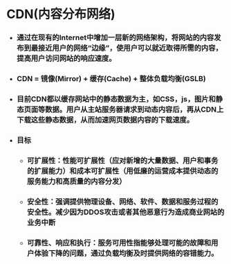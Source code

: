 # CDN\(内容分布网络\)

* ### 通过在现有的Internet中增加一层新的网络架构，将网站的内容发布到最接近用户的网络“边缘”，使用户可以就近取得所需的内容，提高用户访问网站的响应速度。
* ### CDN = 镜像\(Mirror\) + 缓存\(Cache\) + 整体负载均衡\(GSLB\)
* ### 目前CDN都以缓存网站中的静态数据为主，如CSS，js，图片和静态页面等数据。用户从主站服务器请求到动态内容后，再从CDN上下载这些静态数据，从而加速网页数据内容的下载速度。
* ### 目标

  * ### 可扩展性：性能可扩展性（应对新增的大量数据、用户和事务的扩展能力）和成本可扩展性（用低廉的运营成本提供动态的服务能力和高质量的内容分发）
  * ### 安全性：强调提供物理设备、网络、软件、数据和服务过程的安全性。减少因为DDOS攻击或者其他恶意行为造成商业网站的业务中断
  * ### 可靠性、响应和执行：服务可用性指能够处理可能的故障和用户体验下降的问题，通过负载均衡及时提供网络的容错能力。



